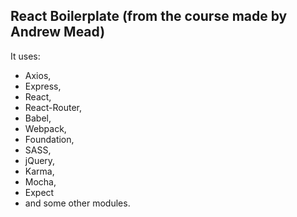 ## React Boilerplate (from the course made by Andrew Mead)

It uses:
* Axios,
* Express,
* React,
* React-Router,
* Babel,
* Webpack,
* Foundation,
* SASS,
* jQuery,
* Karma,
* Mocha,
* Expect
* and some other modules.
